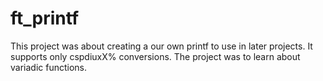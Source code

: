 # ft_printf

This project was about creating a our own printf to use in later projects. It supports only cspdiuxX% conversions. The project was to learn about variadic functions.
